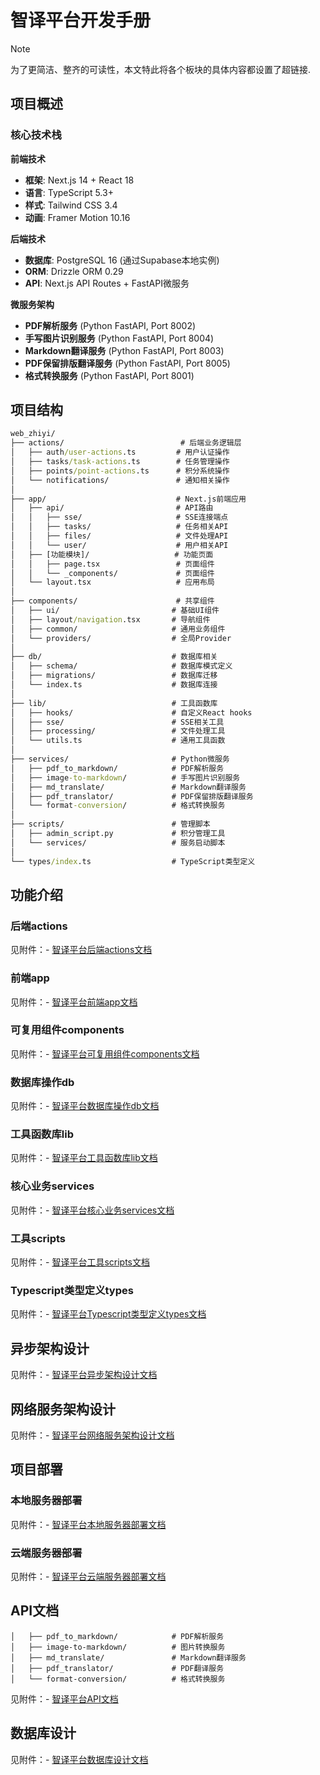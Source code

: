 # 智译平台开发手册



> [!NOTE]
>
> 为了更简洁、整齐的可读性，本文特此将各个板块的具体内容都设置了超链接.



## 项目概述

### 核心技术栈

**前端技术**

- **框架**: Next.js 14 + React 18
- **语言**: TypeScript 5.3+
- **样式**: Tailwind CSS 3.4
- **动画**: Framer Motion 10.16

**后端技术**

- **数据库**: PostgreSQL 16 (通过Supabase本地实例)
- **ORM**: Drizzle ORM 0.29
- **API**: Next.js API Routes + FastAPI微服务

**微服务架构**

- **PDF解析服务** (Python FastAPI, Port 8002)
- **手写图片识别服务** (Python FastAPI, Port 8004)
- **Markdown翻译服务** (Python FastAPI, Port 8003)
- **PDF保留排版翻译服务** (Python FastAPI, Port 8005)
- **格式转换服务** (Python FastAPI, Port 8001)



## 项目结构

```cmd
web_zhiyi/
├── actions/                          # 后端业务逻辑层
│   ├── auth/user-actions.ts         # 用户认证操作
│   ├── tasks/task-actions.ts        # 任务管理操作
│   ├── points/point-actions.ts      # 积分系统操作
│   └── notifications/               # 通知相关操作
│
├── app/                             # Next.js前端应用
│   ├── api/                         # API路由
│   │   ├── sse/                     # SSE连接端点
│   │   ├── tasks/                   # 任务相关API
│   │   ├── files/                   # 文件处理API
│   │   └── user/                    # 用户相关API
│   ├── [功能模块]/                   # 功能页面
│   │   ├── page.tsx                 # 页面组件
│   │   └── _components/             # 页面组件
│   └── layout.tsx                   # 应用布局
│
├── components/                      # 共享组件
│   ├── ui/                         # 基础UI组件
│   ├── layout/navigation.tsx       # 导航组件
│   ├── common/                     # 通用业务组件
│   └── providers/                  # 全局Provider
│
├── db/                             # 数据库相关
│   ├── schema/                     # 数据库模式定义
│   ├── migrations/                 # 数据库迁移
│   └── index.ts                    # 数据库连接
│
├── lib/                            # 工具函数库
│   ├── hooks/                      # 自定义React hooks
│   ├── sse/                        # SSE相关工具
│   ├── processing/                 # 文件处理工具
│   └── utils.ts                    # 通用工具函数
│
├── services/                       # Python微服务
│   ├── pdf_to_markdown/            # PDF解析服务
│   ├── image-to-markdown/          # 手写图片识别服务
│   ├── md_translate/               # Markdown翻译服务
│   ├── pdf_translator/             # PDF保留排版翻译服务
│   └── format-conversion/          # 格式转换服务
│
├── scripts/                        # 管理脚本
│   ├── admin_script.py             # 积分管理工具
│   └── services/                   # 服务启动脚本
│
└── types/index.ts                  # TypeScript类型定义
```



## 功能介绍

### 后端actions

见附件：\- [智译平台后端actions文档](actions/智译平台后端actions文档.md)



### 前端app

见附件：\- [智译平台前端app文档](app/智译平台前端app文档.md)



### 可复用组件components

见附件：\- [智译平台可复用组件components文档](components/智译平台可复用组件components文档.md)



### 数据库操作db

见附件：\- [智译平台数据库操作db文档](db/智译平台数据库操作db文档.md)



### 工具函数库lib

见附件：\- [智译平台工具函数库lib文档](lib/智译平台工具函数库lib文档.md)



### 核心业务services

见附件：\- [智译平台核心业务services文档](services/智译平台核心业务services文档.md)



### 工具scripts

见附件：\- [智译平台工具scripts文档](scripts/智译平台工具scripts文档.md)



### Typescript类型定义types

见附件：\- [智译平台Typescript类型定义types文档](types/智译平台Typescript类型定义types文档.md)



## 异步架构设计

见附件：\- [智译平台异步架构设计文档](部分板块文档/智译平台异步架构设计文档.md)



## 网络服务架构设计

见附件：\- [智译平台网络服务架构设计文档](部分板块文档/智译平台网络服务架构设计文档.md)



## 项目部署

### 本地服务器部署

见附件：\- [智译平台本地服务器部署文档](部分板块文档/智译平台本地服务器部署文档.md)



### 云端服务器部署

见附件：\- [智译平台云端服务器部署文档](部分板块文档/智译平台云端服务器部署文档.md)



## API文档

```
│   ├── pdf_to_markdown/            # PDF解析服务
│   ├── image-to-markdown/          # 图片转换服务
│   ├── md_translate/               # Markdown翻译服务
│   ├── pdf_translator/             # PDF翻译服务
│   └── format-conversion/          # 格式转换服务
```

见附件：\- [智译平台API文档](部分板块文档/智译平台API文档.md)



## 数据库设计

见附件：\- [智译平台数据库设计文档](部分板块文档/智译平台数据库设计文档.md)